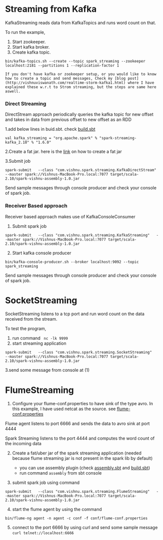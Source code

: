 # Streaming from Kafka

KafkaStreaming reads data from KafkaTopics and runs word count on that.

To run the example,

1. Start zookeeper.
2. Start kafka broker.
3. Create kafka topic.<br/>

  ```
bin/kafka-topics.sh --create --topic spark_streaming --zookeeper localhost:2181 --partitions 1 --replication-factor 1
  ```
  
    If you don't have kafka or zookeeper setup, or you would like to know how to create a topic and send messages, Check my [blog post](http://vishnuviswanath.com/realtime-storm-kafka1.html) where I have explained these w.r.t to Strom streaming, but the steps are same here aswell.
 
### Direct Streaming
DirectStream approach periodically queries the kafka topic for new offset and takes in data
from previous offset to new offset as an RDD

1.add below lines in buid.sbt. check [build.sbt](/spark/build.sbt)
```
val kafka_streaming = "org.apache.spark" % "spark-streaming-kafka_2.10" % "1.6.0"
```
2.Create a fat jar. here is the [link](/spark/uberjar.md) on how to create a fat jar

3.Submit job
```
spark-submit   --class "com.vishnu.spark.streaming.KafkaDirectStream"   --master spark://Vishnus-MacBook-Pro.local:7077 target/scala-2.10/spark-vishnu-assembly-1.0.jar
```
Send sample messages through console producer and check your console of spark job.
 
### Receiver Based approach 

    
Receiver based approach makes use of KafkaConsoleConsumer

1. Submit spark job

  ```
spark-submit   --class "com.vishnu.spark.streaming.KafkaStreaming"   --master spark://Vishnus-MacBook-Pro.local:7077 target/scala-2.10/spark-vishnu-assembly-1.0.jar
  ```

2. Start kafka console producer
```
bin/kafka-console-producer.sh --broker localhost:9092 --topic spark_streaming
```

Send sample messages through console producer and check your console of spark job.

# SocketStreaming

SocketStreaming listens to a tcp port and run word count on the data received from the stream.

To test the program,

1. run command ` nc -lk 9999`
2.  start streaming application
```
spark-submit   --class "com.vishnu.spark.streaming.SocketStreaming"   --master spark://Vishnus-MacBook-Pro.local:7077 target/scala-2.10/spark-vishnu-assembly-1.0.jar
```
3.send some message from console at (1)

# FlumeStreaming

1. Configure your flume-conf.properties to have sink of the type avro.
  In this example, I have used netcat as the source. see [flume-conf.properties](/Flume/src/com/vishnu/flume/config/flume-conf_spark.properties)

  Flume agent listens to port 6666 and sends the data to avro sink at port 4444
  
  Spark Streaming listens to the port 4444 and computes the word count of the incoming data
  
2. Create a fat/uber jar of the spark streaming application (needed because flume streaming jar is not present in the spark lib by default)
   - you can use assembly plugin (check [assembly.sbt](/spark/project/assembly.sbt) and [build.sbt](/spark/build.sbt))
   - run command `assembly` from sbt console

3. submit spark job using command
  ```
  spark-submit   --class "com.vishnu.spark.streaming.FlumeStreaming"   --master spark://Vishnus-MacBook-Pro.local:7077 target/scala-2.10/spark-vishnu-assembly-1.0.jar
  ```
  
4. start the flume agent by using the command
  ```
  bin/flume-ng agent -n agent -c conf -f conf/flume-conf.properties
  ```

5. connect to the port 6666 by using curl and send some sample message
  `curl telnet://localhost:6666`
